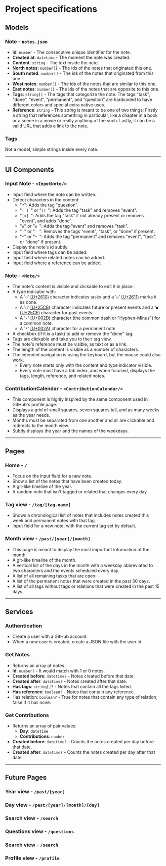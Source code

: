 # Project specifications

## Models

### Note - `notes.json`
- **Id**: `number` - The consecutive unique identifier for the note.
- **Created at**: `datetime` - The moment the note was created.
- **Content**: `string` - The text inside the note.
- **North notes**: `number[]` - The ids of the notes that originated this one.
- **South noted**: `number[]` - The ids of the notes that originated from this one.
- **West notes**: `number[]` - The ids of the notes that are similar to this one.
- **East notes**: `number[]` - The ids of the notes that are opposite to this one.
- **Tags**: `string[]` - The tags that categorize the note. The tags "task", "done", "event", "permanent", and "question" are hardcoded to have different colors and special extra native uses.
- **Reference**: `string` - This string is meant to be one of two things: Firstly a string that references something in particular, like a chapter in a book or a scene in a movie or really anything of the such. Lastly, it can be a valid URL that adds a link to the note.

### Tags
Not a model, simple strings inside every note.

---

## UI Components

### Input Note - `<InputNote/>`
- Input field where the note can be written.
- Detect characters in the content:
	- "`?`": Adds the tag "question".
	- "`[ ] `" or "`[] `": Adds the tag "task" and removes "event".
	- "`[x] `": Adds the tag "task" if not already present or removes "event", and adds "done".
	- "` o `" or "`o `": Adds the tag "event" and removes "task".
	- "` - `" or "`- `": Removes the tags "event", "task", or "done" if present.
	- "` * `" or "`* `": Adds the tag "permanent" and removes "event", "task", or "done" if present.
- Display the note's id subtly.
- Input field where tags can be added.
- Input field where related notes can be added.
- Input field where a reference can be added.

### Note - `<Note/>`
- The note's content is visible and clickable to edit it in place.
- A type indicator with: 
	- A '`☐`' [(U+2610)](https://www.compart.com/en/unicode/U+2610) character indicates tasks and a '`☑`' [(U+2611)](https://www.compart.com/en/unicode/U+2611) marks it as done.
	- A '`○`' [(U+25CB)](https://www.compart.com/en/unicode/U+25CB) character indicates future or present events and a '`●`' [(U+25CF)](https://www.compart.com/en/unicode/U+25CF) character for past events.
	- A '`-`' [(U+002D)](https://www.compart.com/en/unicode/U+002D) character (the common dash or "Hyphen-Minus") for a common note.
	- A '`*`' [(U+002A)](https://www.compart.com/en/unicode/U+002A) character for a permanent note.
- A checkbox (if it is a task) to add or remove the "done" tag.
- Tags are clickable and take you to their tag view.
- The note's reference must be visible, as text or as a link.
- The length of the content is visible as a number of characters.
- The intended navigation is using the keyboard, but the mouse could also work.
	- Every note starts only with the content and type indicator visible.
	- Every note must have a tab index, and when focused, displays the tags, length, reference, and related notes.

### ContributionCalendar - `<ContributionCalendar/>`
- This component is highly inspired by the same component used in GitHub's profile page.
- Displays a grid of small squares, seven squares tall, and as many weeks as the year needs.
- Months must be separated from one another and all are clickable and redirects to the month view.
- Subtly displays the year and the names of the weekdays.

---

## Pages

### Home - `/`
- Focus on the input field for a new note.
- Show a list of the notes that have been created today.
- A git-like timeline of the year.
- A random note that isn't tagged or related that changes every day.

### Tag view - `/tag/[tag-name]`
- Shows a chronological list of notes that includes notes created this week and permanent notes with that tag.
- Input field for a new note, with the current tag set by default.

### Month view - `/past/[year]/[month]`
- This page is meant to display the most important information of the month.
- A git-like timeline of the month.
- A vertical list of the days in the month with a weekday abbreviated to two characters and the events scheduled every day.
- A list of all remaining tasks that are open.
- A list of the permanent notes that were created in the past 30 days.
- A list of all tags without tags or relations that were created in the past 15 days.

---

## Services

### Authentication
- Create a user with a GitHub account.
- When a new user is created, create a JSON file with the user id.

### Get Notes
- Returns an array of notes.
- **Id**: `number?` - It would match with 1 or 0 notes.
- **Created before**: `datetime?` - Notes created before that date.
- **Created after**: `datetime?` - Notes created after that date.
- **Has tags**: `string[]?` - Notes that contain all the tags listed.
- **Has reference**: `boolean?` - Notes that contain any reference.
- Has relation: `boolean?` - True for notes that contain any type of relation, false if it has none.

### Get Contributions
- Returns an array of pair values:
	- **Day**: `datetime`
	- **Contributions**: `number`
- **Created before**: `datetime?` - Counts the notes created per day before that date.
- **Created after**: `datetime?` - Counts the notes created per day after that date.

---

## Future Pages

### Year view - `/past/[year]`

### Day view - `/past/[year]/[month]/[day]`

### Search view - `/search`

### Questions view - `/questions`

### Search view - `/search`

### Profile view - `/profile`
